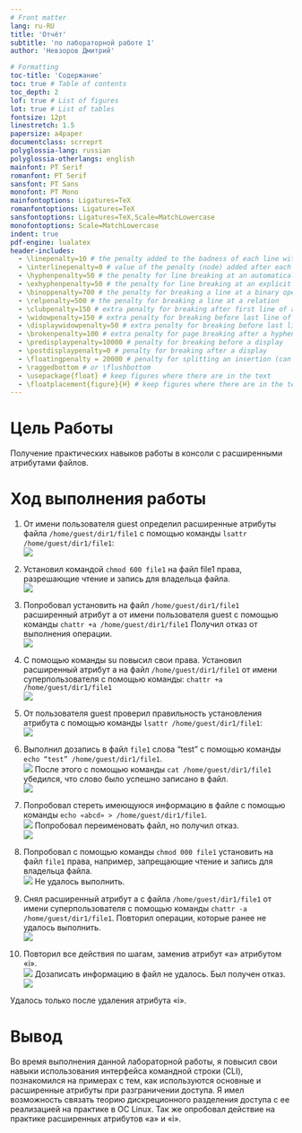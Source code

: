 ```yaml
---
# Front matter
lang: ru-RU
title: 'Отчёт'
subtitle: 'по лабораторной работе 1'
author: 'Невзоров Дмитрий'

# Formatting
toc-title: 'Содержание'
toc: true # Table of contents
toc_depth: 2
lof: true # List of figures
lot: true # List of tables
fontsize: 12pt
linestretch: 1.5
papersize: a4paper
documentclass: scrreprt
polyglossia-lang: russian
polyglossia-otherlangs: english
mainfont: PT Serif
romanfont: PT Serif
sansfont: PT Sans
monofont: PT Mono
mainfontoptions: Ligatures=TeX
romanfontoptions: Ligatures=TeX
sansfontoptions: Ligatures=TeX,Scale=MatchLowercase
monofontoptions: Scale=MatchLowercase
indent: true
pdf-engine: lualatex
header-includes:
  - \linepenalty=10 # the penalty added to the badness of each line within a paragraph (no associated penalty node) Increasing the value makes tex try to have fewer lines in the paragraph.
  - \interlinepenalty=0 # value of the penalty (node) added after each line of a paragraph.
  - \hyphenpenalty=50 # the penalty for line breaking at an automatically inserted hyphen
  - \exhyphenpenalty=50 # the penalty for line breaking at an explicit hyphen
  - \binoppenalty=700 # the penalty for breaking a line at a binary operator
  - \relpenalty=500 # the penalty for breaking a line at a relation
  - \clubpenalty=150 # extra penalty for breaking after first line of a paragraph
  - \widowpenalty=150 # extra penalty for breaking before last line of a paragraph
  - \displaywidowpenalty=50 # extra penalty for breaking before last line before a display math
  - \brokenpenalty=100 # extra penalty for page breaking after a hyphenated line
  - \predisplaypenalty=10000 # penalty for breaking before a display
  - \postdisplaypenalty=0 # penalty for breaking after a display
  - \floatingpenalty = 20000 # penalty for splitting an insertion (can only be split footnote in standard LaTeX)
  - \raggedbottom # or \flushbottom
  - \usepackage{float} # keep figures where there are in the text
  - \floatplacement{figure}{H} # keep figures where there are in the text
---
```



# Цель Работы
Получение практических навыков работы в консоли с расширенными атрибутами файлов.

# Ход выполнения работы
1. От имени пользователя guest определил расширенные атрибуты файла `/home/guest/dir1/file1` с помощью команды `lsattr /home/guest/dir1/file1`:
<br>![](https://raw.githubusercontent.com/BootyAss/dizo/main/1.png)

1. Установил командой `chmod 600 file1` на файл file1 права, разрешающие чтение и запись для владельца файла.
<br>![](https://raw.githubusercontent.com/BootyAss/dizo/main/2.png)

1. Попробовал установить на файл `/home/guest/dir1/file1` расширенный атрибут a от имени пользователя guest с помощью команды `chattr +a /home/guest/dir1/file1`
Получил отказ от выполнения операции.
<br>![](https://raw.githubusercontent.com/BootyAss/dizo/main/3.png)

1. С помощью команды su повысил свои права. Установил расширенный атрибут а на файл `/home/guest/dir1/file1` от имени суперпользователя с помощью команды: `chattr +a /home/guest/dir1/file1`
<br>![](https://raw.githubusercontent.com/BootyAss/dizo/main/4.png)

1. От пользователя guest проверил правильность установления атрибута с помощью команды `lsattr /home/guest/dir1/file1`:
<br>![](https://raw.githubusercontent.com/BootyAss/dizo/main/5.png)

1. Выполнил дозапись в файл `file1` слова “test” с помощью команды `echo “test” /home/guest/dir1/file1`.
<br>![](https://raw.githubusercontent.com/BootyAss/dizo/main/6.png)
После этого с помощью команды `cat /home/guest/dir1/file1` убедился, что слово было успешно записано в файл.
<br>![](https://raw.githubusercontent.com/BootyAss/dizo/main/61.png)

1. Попробовал стереть имеющуюся информацию в файле с помощью команды `echo «abcd» > /home/guest/dir1/file1`.
<br>![](https://raw.githubusercontent.com/BootyAss/dizo/main/7.png)
Попробовал переименовать файл, но получил отказ.
<br>![](https://raw.githubusercontent.com/BootyAss/dizo/main/71.png)

1. Попробовал с помощью команды `chmod 000 file1` установить на файл `file1` права, например, запрещающие чтение и запись для владельца файла.
<br>![](https://raw.githubusercontent.com/BootyAss/dizo/main/8.png)
Не удалось выполнить.

1. Снял расширенный атрибут а с файла `/home/guest/dir1/file1` от имени суперпользователя с помощью команды `chattr -a /home/guest/dir1/file1`. Повторил операции, которые ранее не удалось выполнить.
<br>![](https://raw.githubusercontent.com/BootyAss/dizo/main/9.png)

1. Повторил все действия по шагам, заменив атрибут «а» атрибутом «i».
<br>![](https://raw.githubusercontent.com/BootyAss/dizo/main/10.png)
Дозаписать информацию в файл не удалось. Был получен отказ.
<br>![](https://raw.githubusercontent.com/BootyAss/dizo/main/101.png)

Удалось только после удаления атрибута «i».

# Вывод
Во время выполнения данной лабораторной работы, я повысил свои навыки использования интерфейса командной строки (CLI), познакомился на примерах с тем, как используются основные и расширенные атрибуты при разграничении доступа. Я имел возможность связать теорию дискреционного разделения доступа с ее реализацией на практике в OC Linux. Так же опробовал действие на практике расширенных атрибутов «а» и «i».